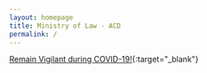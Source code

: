 ```yaml
---
layout: homepage
title: Ministry of Law - ACD
permalink: /
---
```

<!-- Type your notification here - the notification bar will not appear if this is empty. For other changes, refer to _data/homepage.yml to edit the homepage -->
[Remain Vigilant during COVID-19!](/news/notices/remain-vigilant-during-covid-19){:target="_blank"}
